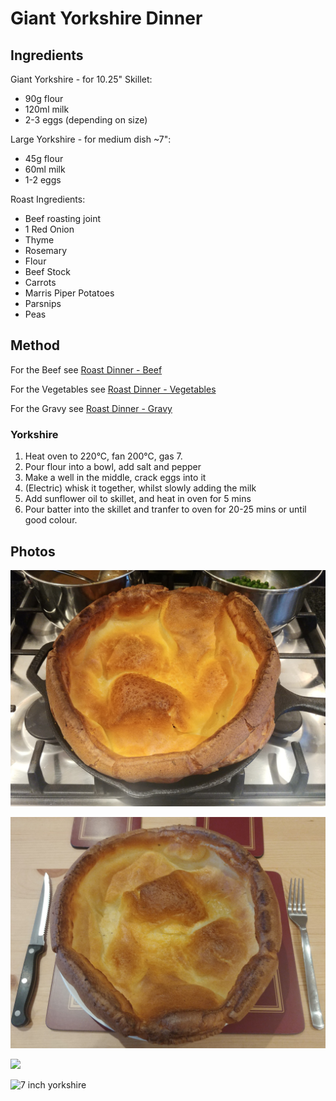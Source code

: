 # Giant Yorkshire Dinner

## Ingredients

Giant Yorkshire - for 10.25" Skillet:
- 90g flour
- 120ml milk
- 2-3 eggs (depending on size)

Large Yorkshire - for medium dish ~7":
- 45g flour
- 60ml milk
- 1-2 eggs

Roast Ingredients:
- Beef roasting joint
- 1 Red Onion
- Thyme
- Rosemary
- Flour
- Beef Stock
- Carrots
- Marris Piper Potatoes
- Parsnips
- Peas

## Method

For the Beef see [Roast Dinner - Beef](./roast_dinner.md#beef) 

For the Vegetables see [Roast Dinner - Vegetables](./roast_dinner.md#vegetables) 

For the Gravy see [Roast Dinner - Gravy](./roast_dinner.md#gravy) 

### Yorkshire

1. Heat oven to 220°C, fan 200°C, gas 7.
2. Pour flour into a bowl, add salt and pepper
3. Make a well in the middle, crack eggs into it
4. (Electric) whisk it together, whilst slowly adding the milk
5. Add sunflower oil to skillet, and heat in oven for 5 mins
6. Pour batter into the skillet and tranfer to oven for 20-25 mins or until good colour.

## Photos

![](../images/giant_yorkshire_dinner_1.jpg)

![](../images/giant_yorkshire_dinner_2.jpg)

![](../images/giant_yorkshire_dinner_3.jpg)

![7 inch yorkshire](../images/giant_yorkshire_dinner_4.jpg)
